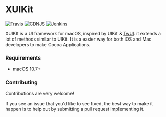 # XUIKit
[![Travis](https://img.shields.io/badge/build-passing-brightgreen.svg)](https://github.com/HsiangHo/XUIKit)
[![CDNJS](https://img.shields.io/badge/license-Apache%202.0-red.svg)](https://github.com/HsiangHo/XUIKit/blob/master/LICENSE)
[![Jenkins](http://progressed.io/bar/63?title=done)](https://github.com/HsiangHo/YuYinZhong/blob/master/LICENSE)

XUIKIt is a UI framework for macOS, inspired by UIKit & [TwUI](https://github.com/twitter/twui). it extends a lot of methods similar to UIKit. It is a easier way for both iOS and Mac developers to make Cocoa Applications.

### Requirements

- macOS 10.7+

### Contributing
Contributions are very welcome!

If you see an issue that you'd like to see fixed, the best way to make it happen is to help out by submitting a pull request implementing it.
